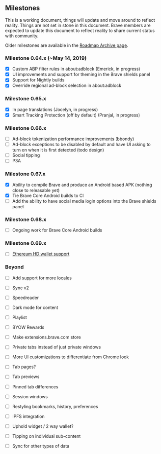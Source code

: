 ## Milestones

This is a working document, things will update and move around to reflect reality. 
Things are not set in stone in this document.  Brave members are expected to update this document to reflect reality to share current status with community.

Older milestones are available in the [Roadmap Archive page](https://github.com/brave/brave-browser/wiki/Roadmap-Archive).

### Milestone 0.64.x (~May 14, 2019)

- [x] Custom ABP filter rules in about:adblock (Emerick, in progress)
- [x] UI improvements and support for theming in the Brave shields panel
- [x] Support for Nightly builds
- [x] Override regional ad-block selection in about:adblock

### Milestone 0.65.x
- [x] In page translations (Jocelyn, in progress)
- [x] Smart Tracking Protection (off by default) (Pranjal, in progress)

### Milestone 0.66.x
- [ ] Ad-block tokenization performance improvements (bbondy)
- [ ] Ad-block exceptions to be disabled by default and have UI asking to turn on when it is first detected (todo design)
- [ ] Social tipping
- [ ] P3A

### Milestone 0.67.x

- [x] Ability to compile Brave and produce an Android based APK (nothing close to releasable yet)
- [x] Tie Brave Core Android builds to CI
- [ ] Add the ability to have social media login options into the Brave shields panel

### Milestone 0.68.x

- [ ] Ongoing work for Brave Core Android builds

### Milestone 0.69.x

- [ ] [Ethereum HD wallet support](https://github.com/brave/brave-browser/issues/4494)

### Beyond

- [ ] Add support for more locales
- [ ] Sync v2
- [ ] Speedreader
- [ ] Dark mode for content
- [ ] Playlist
- [ ] BYOW Rewards
- [ ] Make extensions.brave.com store
- [ ] Private tabs instead of just private windows
- [ ] More UI customizations to differentiate from Chrome look
- [ ] Tab pages?
- [ ] Tab previews
- [ ] Pinned tab differences
- [ ] Session windows
- [ ] Restyling bookmarks, history, preferences
- [ ] IPFS integration
- [ ] Uphold widget / 2 way wallet?
- [ ] Tipping on individual sub-content
- [ ] Sync for other types of data

